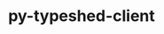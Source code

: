 ---
title: "py-typeshed-client"
layout: cache
categories: [package, develop]
meta: {"versions": ["2.1.0"], "compilers": ["apple-clang@=15.0.0", "gcc@=11.4.0"], "oss": ["ubuntu22.04", "ventura"], "platforms": ["darwin", "linux"], "targets": ["aarch64", "x86_64_v3"], "stacks": ["ml-darwin-aarch64-mps", "ml-linux-x86_64-cpu", "ml-linux-x86_64-cuda", "ml-linux-x86_64-rocm", "root"], "num_specs": 10, "num_specs_by_stack": {"root": 10, "ml-darwin-aarch64-mps": 4, "ml-linux-x86_64-cuda": 6, "ml-linux-x86_64-rocm": 6, "ml-linux-x86_64-cpu": 6}}
spec_details: [{"hash": "t77kxcixqoslqqgcctytzgquplzya4hl", "compiler": "apple-clang@=15.0.0", "versions": ["2.1.0"], "os": "ventura", "platform": "darwin", "target": "aarch64", "variants": ["build_system=python_pip"], "stacks": ["root", "ml-darwin-aarch64-mps"], "size": "-", "tarball": "https://binaries.spack.io/develop/build_cache/darwin-ventura-aarch64/apple-clang-15.0.0/py-typeshed-client-2.1.0/darwin-ventura-aarch64-apple-clang-15.0.0-py-typeshed-client-2.1.0-t77kxcixqoslqqgcctytzgquplzya4hl.spack"}, {"hash": "muzal6tkgbldilkxrpay6rkbie63zrel", "compiler": "apple-clang@=15.0.0", "versions": ["2.1.0"], "os": "ventura", "platform": "darwin", "target": "aarch64", "variants": ["build_system=python_pip"], "stacks": ["root", "ml-darwin-aarch64-mps"], "size": "-", "tarball": "https://binaries.spack.io/develop/build_cache/darwin-ventura-aarch64/apple-clang-15.0.0/py-typeshed-client-2.1.0/darwin-ventura-aarch64-apple-clang-15.0.0-py-typeshed-client-2.1.0-muzal6tkgbldilkxrpay6rkbie63zrel.spack"}, {"hash": "gil6xugldldey4xioxgo5lvkfnq7nxxl", "compiler": "apple-clang@=15.0.0", "versions": ["2.1.0"], "os": "ventura", "platform": "darwin", "target": "aarch64", "variants": ["build_system=python_pip"], "stacks": ["root", "ml-darwin-aarch64-mps"], "size": "-", "tarball": "https://binaries.spack.io/develop/build_cache/darwin-ventura-aarch64/apple-clang-15.0.0/py-typeshed-client-2.1.0/darwin-ventura-aarch64-apple-clang-15.0.0-py-typeshed-client-2.1.0-gil6xugldldey4xioxgo5lvkfnq7nxxl.spack"}, {"hash": "dl32xy2isq2r4yeylet3zska4bjnl2p5", "compiler": "apple-clang@=15.0.0", "versions": ["2.1.0"], "os": "ventura", "platform": "darwin", "target": "aarch64", "variants": ["build_system=python_pip"], "stacks": ["root", "ml-darwin-aarch64-mps"], "size": "-", "tarball": "https://binaries.spack.io/develop/build_cache/darwin-ventura-aarch64/apple-clang-15.0.0/py-typeshed-client-2.1.0/darwin-ventura-aarch64-apple-clang-15.0.0-py-typeshed-client-2.1.0-dl32xy2isq2r4yeylet3zska4bjnl2p5.spack"}, {"hash": "4tmem6fvjaupqswwxowoikmmmswatsmr", "compiler": "gcc@=11.4.0", "versions": ["2.1.0"], "os": "ubuntu22.04", "platform": "linux", "target": "x86_64_v3", "variants": ["build_system=python_pip"], "stacks": ["root", "ml-linux-x86_64-cuda", "ml-linux-x86_64-rocm", "ml-linux-x86_64-cpu"], "size": "-", "tarball": "https://binaries.spack.io/develop/build_cache/linux-ubuntu22.04-x86_64_v3/gcc-11.4.0/py-typeshed-client-2.1.0/linux-ubuntu22.04-x86_64_v3-gcc-11.4.0-py-typeshed-client-2.1.0-4tmem6fvjaupqswwxowoikmmmswatsmr.spack"}, {"hash": "vzfnpcethdcgot56rbvop3tbbzq3rcwz", "compiler": "gcc@=11.4.0", "versions": ["2.1.0"], "os": "ubuntu22.04", "platform": "linux", "target": "x86_64_v3", "variants": ["build_system=python_pip"], "stacks": ["root", "ml-linux-x86_64-cuda", "ml-linux-x86_64-rocm", "ml-linux-x86_64-cpu"], "size": "-", "tarball": "https://binaries.spack.io/develop/build_cache/linux-ubuntu22.04-x86_64_v3/gcc-11.4.0/py-typeshed-client-2.1.0/linux-ubuntu22.04-x86_64_v3-gcc-11.4.0-py-typeshed-client-2.1.0-vzfnpcethdcgot56rbvop3tbbzq3rcwz.spack"}, {"hash": "a3lx5dcidcwu3fd72qb5movzdbwvycrj", "compiler": "gcc@=11.4.0", "versions": ["2.1.0"], "os": "ubuntu22.04", "platform": "linux", "target": "x86_64_v3", "variants": ["build_system=python_pip"], "stacks": ["root", "ml-linux-x86_64-cuda", "ml-linux-x86_64-rocm", "ml-linux-x86_64-cpu"], "size": "-", "tarball": "https://binaries.spack.io/develop/build_cache/linux-ubuntu22.04-x86_64_v3/gcc-11.4.0/py-typeshed-client-2.1.0/linux-ubuntu22.04-x86_64_v3-gcc-11.4.0-py-typeshed-client-2.1.0-a3lx5dcidcwu3fd72qb5movzdbwvycrj.spack"}, {"hash": "be2tzvwkrm3biqky2tzr2h3vdbib4puw", "compiler": "gcc@=11.4.0", "versions": ["2.1.0"], "os": "ubuntu22.04", "platform": "linux", "target": "x86_64_v3", "variants": ["build_system=python_pip"], "stacks": ["root", "ml-linux-x86_64-cuda", "ml-linux-x86_64-rocm", "ml-linux-x86_64-cpu"], "size": "-", "tarball": "https://binaries.spack.io/develop/build_cache/linux-ubuntu22.04-x86_64_v3/gcc-11.4.0/py-typeshed-client-2.1.0/linux-ubuntu22.04-x86_64_v3-gcc-11.4.0-py-typeshed-client-2.1.0-be2tzvwkrm3biqky2tzr2h3vdbib4puw.spack"}, {"hash": "5p6wvk3r2rxnudtjme3sbgjl2moftihk", "compiler": "gcc@=11.4.0", "versions": ["2.1.0"], "os": "ubuntu22.04", "platform": "linux", "target": "x86_64_v3", "variants": ["build_system=python_pip"], "stacks": ["root", "ml-linux-x86_64-cuda", "ml-linux-x86_64-rocm", "ml-linux-x86_64-cpu"], "size": "-", "tarball": "https://binaries.spack.io/develop/build_cache/linux-ubuntu22.04-x86_64_v3/gcc-11.4.0/py-typeshed-client-2.1.0/linux-ubuntu22.04-x86_64_v3-gcc-11.4.0-py-typeshed-client-2.1.0-5p6wvk3r2rxnudtjme3sbgjl2moftihk.spack"}, {"hash": "lxwm23tpmnktg7adfh2u6biusfmvhezs", "compiler": "gcc@=11.4.0", "versions": ["2.1.0"], "os": "ubuntu22.04", "platform": "linux", "target": "x86_64_v3", "variants": ["build_system=python_pip"], "stacks": ["root", "ml-linux-x86_64-cuda", "ml-linux-x86_64-rocm", "ml-linux-x86_64-cpu"], "size": "-", "tarball": "https://binaries.spack.io/develop/build_cache/linux-ubuntu22.04-x86_64_v3/gcc-11.4.0/py-typeshed-client-2.1.0/linux-ubuntu22.04-x86_64_v3-gcc-11.4.0-py-typeshed-client-2.1.0-lxwm23tpmnktg7adfh2u6biusfmvhezs.spack"}]
---